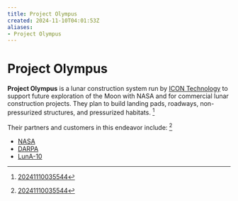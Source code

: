 ```yaml
---
title: Project Olympus
created: 2024-11-10T04:01:53Z
aliases:
- Project Olympus
---
```


# Project Olympus

**Project Olympus** is a lunar construction system run by [ICON Technology](icon-technology.md) to support future exploration of the Moon with NASA and for commercial lunar construction projects. They plan to build landing pads, roadways, non-pressurized structures, and pressurized habitats. [^1]

Their partners and customers in this endeavor include: [^1]
- [NASA](nasa.md)
- [DARPA](darpa.md)
- [LunA-10](luna-10.md)

[^1]: [20241110035544](../entries/20241110035544.md)
